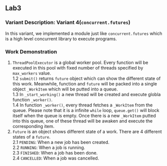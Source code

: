 ## Lab3 
### Variant Description: Variant 4(`concurrent.futures`)
In this variant, we implemented a module just like `concurrent.futures` which is a high level concurrent library to execute programs.
### Work Demonstration
1. `ThreadPoolExecutor` is a global worker pool. Every function will be executed in this pool with fixed number of threads specified by `max_workers` value.  
1.2 `submit()` returns `future` object which can show the different state of this work. Meanwhile, function and `future` will be packed into a single object `_WorkItem` which will be putted into a queue.    
1.3 In `_start_working()` a new thread will be created and execute globla function `_worker()`.  
1.4 In function `_worker()`, every thread fetches a `_WorkItem` from the queue. Please note that it is a infinite `while` loop, `queue.get()` will block itself when the queue is empty. Once there is a new `_WorkItem` putted into this queue, one of these thread will be awaken and execute the corresponding item.
2. `Future` is an object shows different state of a work. There are 4 different states of a `future`.  
2.1 `PENDING`: When a new job has been created.  
2.2 `RUNNING`: When a job is running.  
2.3 `FINISHED`: When a job has been done.  
2.4 `CANCELLED`: When a job was cancelled.